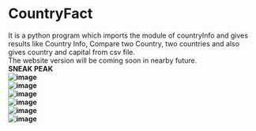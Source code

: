 # CountryFact
It is a python program which imports the module of countryInfo and gives results like Country Info, Compare two Country, two countries and also gives country and capital from csv file.
<br>
The website version will be coming soon in nearby future.
<br>
<b>SNEAK PEAK <b>
<br>
![image](https://github.com/Abhishek182005/CountryFact/assets/164459641/3a9ea0fa-ee0c-47c6-8819-4821d26bbaf5)
<br>
![image](https://github.com/Abhishek182005/CountryFact/assets/164459641/566f7688-e59c-4d94-984e-96db9b5513fd)
<br>
![image](https://github.com/Abhishek182005/CountryFact/assets/164459641/96f1d89a-3237-4b72-bfba-909876b0497e)
<br>
![image](https://github.com/Abhishek182005/CountryFact/assets/164459641/32813553-3a4f-41bd-ba4c-c92bd96c8404)
<br>
![image](https://github.com/Abhishek182005/CountryFact/assets/164459641/663f420c-01e5-4314-8e91-1e4f72193a79)
<br>
![image](https://github.com/Abhishek182005/CountryFact/assets/164459641/59712890-47a2-4d45-8ecd-f23f2eb04357)

